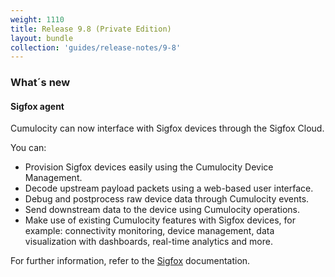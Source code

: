 ```yaml
---
weight: 1110
title: Release 9.8 (Private Edition)
layout: bundle
collection: 'guides/release-notes/9-8'
---
```


### What´s new


#### Sigfox agent

Cumulocity can now interface with Sigfox devices through the Sigfox Cloud. 

You can:

* Provision Sigfox devices easily using the Cumulocity Device Management.
* Decode upstream payload packets using a web-based user interface.
* Debug and postprocess raw device data through Cumulocity events.
* Send downstream data to the device using Cumulocity operations.
* Make use of existing Cumulocity features with Sigfox devices, for example: connectivity monitoring, device management, data visualization with dashboards, real-time analytics and more.

For further information, refer to the [Sigfox](/guides/users-guide/optional-services#sigfox) documentation.

